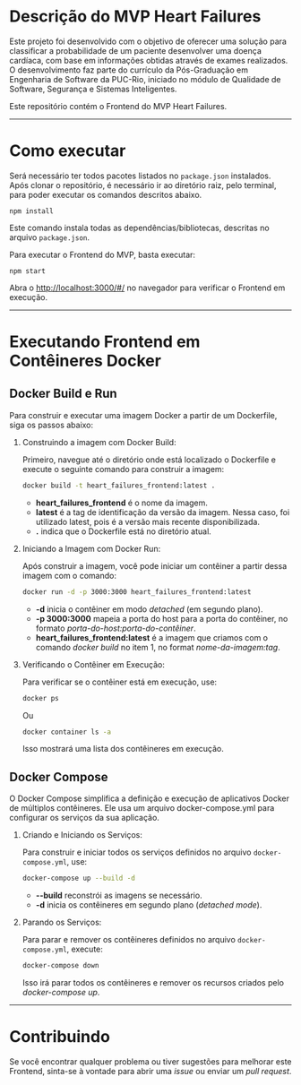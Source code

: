 # Descrição do MVP Heart Failures

Este projeto foi desenvolvido com o objetivo de oferecer uma solução para classificar a probabilidade de um paciente desenvolver uma doença cardíaca, com base em informações obtidas através de exames realizados. O desenvolvimento faz parte do currículo da Pós-Graduação em Engenharia de Software da PUC-Rio, iniciado no módulo de Qualidade de Software, Segurança e Sistemas Inteligentes.

Este repositório contém o Frontend do MVP Heart Failures.

---

# Como executar

Será necessário ter todos pacotes listados no `package.json` instalados.
Após clonar o repositório, é necessário ir ao diretório raiz, pelo terminal, para poder executar os comandos descritos abaixo.

```
npm install
```

Este comando instala todas as dependências/bibliotecas, descritas no arquivo `package.json`.

Para executar o Frontend do MVP, basta executar:

```
npm start
```

Abra o [http://localhost:3000/#/](http://localhost:3000/#/) no navegador para verificar o Frontend em execução.

---

# Executando Frontend em Contêineres Docker

## Docker Build e Run

Para construir e executar uma imagem Docker a partir de um Dockerfile, siga os passos abaixo:

1. Construindo a imagem com Docker Build:

   Primeiro, navegue até o diretório onde está localizado o Dockerfile e execute o seguinte comando para construir a imagem:

   ```bash
   docker build -t heart_failures_frontend:latest .
   ```

   - **heart_failures_frontend** é o nome da imagem.
   - **latest** é a tag de identificação da versão da imagem. Nessa caso, foi utilizado latest, pois é a versão mais recente disponibilizada.
   - **.** indica que o Dockerfile está no diretório atual.

2. Iniciando a Imagem com Docker Run:

   Após construir a imagem, você pode iniciar um contêiner a partir dessa imagem com o comando:

   ```bash
   docker run -d -p 3000:3000 heart_failures_frontend:latest
   ```

   - **-d** inicia o contêiner em modo _detached_ (em segundo plano).
   - **-p 3000:3000** mapeia a porta do host para a porta do contêiner, no formato _porta-do-host:porta-do-contêiner_.
   - **heart_failures_frontend:latest** é a imagem que criamos com o comando _docker build_ no item 1, no format _nome-da-imagem:tag_.

3. Verificando o Contêiner em Execução:

   Para verificar se o contêiner está em execução, use:

   ```bash
   docker ps
   ```

   Ou

   ```bash
   docker container ls -a
   ```

   Isso mostrará uma lista dos contêineres em execução.

## Docker Compose

O Docker Compose simplifica a definição e execução de aplicativos Docker de múltiplos contêineres. Ele usa um arquivo docker-compose.yml para configurar os serviços da sua aplicação.

1. Criando e Iniciando os Serviços:

   Para construir e iniciar todos os serviços definidos no arquivo `docker-compose.yml`, use:

   ```bash
   docker-compose up --build -d
   ```

   - **--build** reconstrói as imagens se necessário.
   - **-d** inicia os contêineres em segundo plano (_detached mode_).

2. Parando os Serviços:

   Para parar e remover os contêineres definidos no arquivo `docker-compose.yml`, execute:

   ```bash
   docker-compose down
   ```

   Isso irá parar todos os contêineres e remover os recursos criados pelo _docker-compose up_.

---

# Contribuindo

Se você encontrar qualquer problema ou tiver sugestões para melhorar este Frontend, sinta-se à vontade para abrir uma _issue_ ou enviar um _pull request_.
